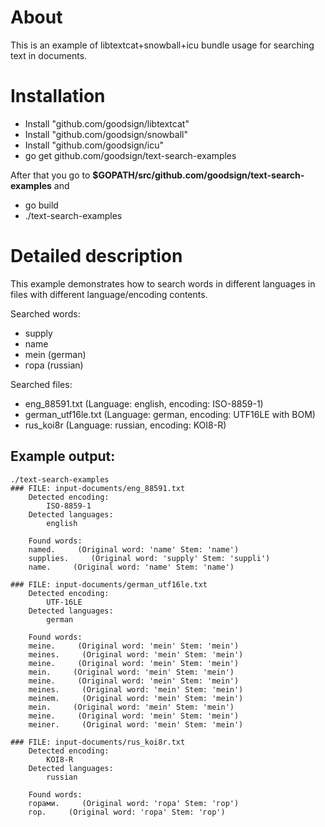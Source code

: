 About
====================

This is an example of libtextcat+snowball+icu bundle usage for searching text in documents.

Installation
====================

* Install "github.com/goodsign/libtextcat"
* Install "github.com/goodsign/snowball"
* Install "github.com/goodsign/icu"
* go get github.com/goodsign/text-search-examples

After that you go to **$GOPATH/src/github.com/goodsign/text-search-examples** and

* go build
* ./text-search-examples

Detailed description
=====================

This example demonstrates how to search words in different languages in files with different language/encoding contents.

Searched words:

* supply 
* name 
* mein  (german)
* гора  (russian)

Searched files:

* eng_88591.txt (Language: english, encoding: ISO-8859-1)
* german_utf16le.txt (Language: german, encoding: UTF16LE with BOM)
* rus_koi8r (Language: russian, encoding: KOI8-R)

Example output:
----------------------

```
./text-search-examples
### FILE: input-documents/eng_88591.txt
    Detected encoding:
        ISO-8859-1
    Detected languages:
        english

    Found words:
    named.     (Original word: 'name' Stem: 'name')
    supplies.     (Original word: 'supply' Stem: 'suppli')
    name.     (Original word: 'name' Stem: 'name')

### FILE: input-documents/german_utf16le.txt
    Detected encoding:
        UTF-16LE
    Detected languages:
        german

    Found words:
    meine.     (Original word: 'mein' Stem: 'mein')
    meines.     (Original word: 'mein' Stem: 'mein')
    meine.     (Original word: 'mein' Stem: 'mein')
    mein.     (Original word: 'mein' Stem: 'mein')
    meine.     (Original word: 'mein' Stem: 'mein')
    meines.     (Original word: 'mein' Stem: 'mein')
    meinem.     (Original word: 'mein' Stem: 'mein')
    mein.     (Original word: 'mein' Stem: 'mein')
    meine.     (Original word: 'mein' Stem: 'mein')
    meiner.     (Original word: 'mein' Stem: 'mein')

### FILE: input-documents/rus_koi8r.txt
    Detected encoding:
        KOI8-R
    Detected languages:
        russian

    Found words:
    горами.     (Original word: 'гора' Stem: 'гор')
    гор.     (Original word: 'гора' Stem: 'гор')
```
